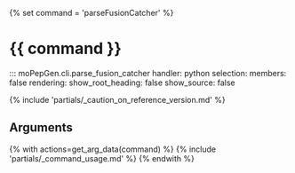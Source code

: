 {% set command = 'parseFusionCatcher' %}
# {{ command }}

::: moPepGen.cli.parse_fusion_catcher
	handler: python
    selection:
      members: false
    rendering:
      show_root_heading: false
      show_source: false

{% include 'partials/_caution_on_reference_version.md' %}

## Arguments

{% with actions=get_arg_data(command) %}
{% include 'partials/_command_usage.md' %}
{% endwith %}
